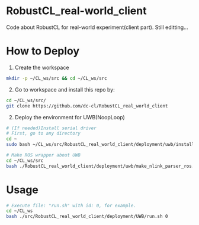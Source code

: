 # RobustCL_real-world_client
Code about RobustCL for real-world experiment(client part). Still editting...

# How to Deploy
1. Create the workspace
```bash
mkdir -p ~/CL_ws/src && cd ~/CL_ws/src
```
2. Go to workspace and install this repo by:
```bash
cd ~/CL_ws/src/
git clone https://github.com/dc-cl/RobustCL_real_world_client
```

2. Deploy the environment for UWB(NoopLoop)
```bash
# (If needed)Install serial driver
# First, go to any directory
cd ~
sudo bash ~/CL_ws/src/RobustCL_real_world_client/deployment/uwb/install_serial_driver.sh

# Make ROS wrapper about UWB
cd ~/CL_ws/src
bash ./RobustCL_real_world_client/deployment/uwb/make_nlink_parser_ros.sh
```

# Usage
```bash
# Execute file: "run.sh" with id: 0, for example.
cd ~/CL_ws
bash ./src/RobustCL_real_world_client/deployment/UWB/run.sh 0
```
